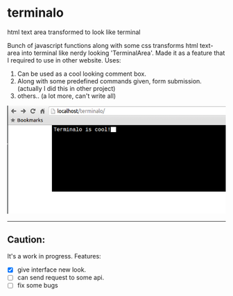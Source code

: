 # terminalo
html text area transformed to look like terminal

Bunch of javascript functions along with some css transforms html text-area into terminal like nerdy looking 'TerminalArea'.
Made it as a feature that I required to use in other website.
Uses:
  1. Can be used as a cool looking comment box.
  2. Along with some predefined commands given, form submission.(actually I did this in other project)
  3. others.. (a lot more, can't write all)
  
  
![](assets/demo1.png)

-----------
Caution:
-----------
It's a work in progress. Features:
 * [x] give interface new look.
 * [ ] can send request to some api.
 * [ ] fix some bugs
